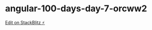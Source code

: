 # angular-100-days-day-7-orcww2

[Edit on StackBlitz ⚡️](https://stackblitz.com/edit/angular-100-days-day-7-orcww2)